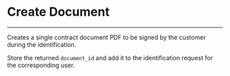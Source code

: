 # Create Document

---

Creates a single contract document PDF to be signed by the customer during the identification.

Store the returned `document_id` and add it to the identification request for the corresponding user.
